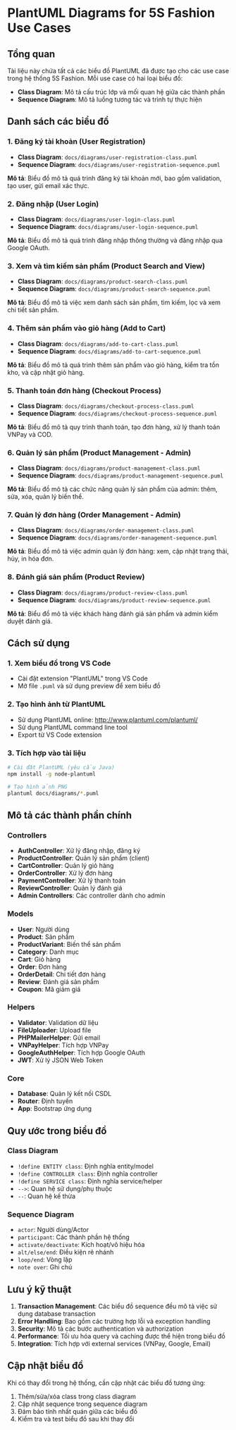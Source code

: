 # PlantUML Diagrams for 5S Fashion Use Cases

## Tổng quan

Tài liệu này chứa tất cả các biểu đồ PlantUML đã được tạo cho các use case trong hệ thống 5S Fashion. Mỗi use case có hai loại biểu đồ:
- **Class Diagram**: Mô tả cấu trúc lớp và mối quan hệ giữa các thành phần
- **Sequence Diagram**: Mô tả luồng tương tác và trình tự thực hiện

## Danh sách các biểu đồ

### 1. Đăng ký tài khoản (User Registration)
- **Class Diagram**: `docs/diagrams/user-registration-class.puml`
- **Sequence Diagram**: `docs/diagrams/user-registration-sequence.puml`

**Mô tả**: Biểu đồ mô tả quá trình đăng ký tài khoản mới, bao gồm validation, tạo user, gửi email xác thực.

### 2. Đăng nhập (User Login)
- **Class Diagram**: `docs/diagrams/user-login-class.puml`
- **Sequence Diagram**: `docs/diagrams/user-login-sequence.puml`

**Mô tả**: Biểu đồ mô tả quá trình đăng nhập thông thường và đăng nhập qua Google OAuth.

### 3. Xem và tìm kiếm sản phẩm (Product Search and View)
- **Class Diagram**: `docs/diagrams/product-search-class.puml`
- **Sequence Diagram**: `docs/diagrams/product-search-sequence.puml`

**Mô tả**: Biểu đồ mô tả việc xem danh sách sản phẩm, tìm kiếm, lọc và xem chi tiết sản phẩm.

### 4. Thêm sản phẩm vào giỏ hàng (Add to Cart)
- **Class Diagram**: `docs/diagrams/add-to-cart-class.puml`
- **Sequence Diagram**: `docs/diagrams/add-to-cart-sequence.puml`

**Mô tả**: Biểu đồ mô tả quá trình thêm sản phẩm vào giỏ hàng, kiểm tra tồn kho, và cập nhật giỏ hàng.

### 5. Thanh toán đơn hàng (Checkout Process)
- **Class Diagram**: `docs/diagrams/checkout-process-class.puml`
- **Sequence Diagram**: `docs/diagrams/checkout-process-sequence.puml`

**Mô tả**: Biểu đồ mô tả quy trình thanh toán, tạo đơn hàng, xử lý thanh toán VNPay và COD.

### 6. Quản lý sản phẩm (Product Management - Admin)
- **Class Diagram**: `docs/diagrams/product-management-class.puml`
- **Sequence Diagram**: `docs/diagrams/product-management-sequence.puml`

**Mô tả**: Biểu đồ mô tả các chức năng quản lý sản phẩm của admin: thêm, sửa, xóa, quản lý biến thể.

### 7. Quản lý đơn hàng (Order Management - Admin)
- **Class Diagram**: `docs/diagrams/order-management-class.puml`
- **Sequence Diagram**: `docs/diagrams/order-management-sequence.puml`

**Mô tả**: Biểu đồ mô tả việc admin quản lý đơn hàng: xem, cập nhật trạng thái, hủy, in hóa đơn.

### 8. Đánh giá sản phẩm (Product Review)
- **Class Diagram**: `docs/diagrams/product-review-class.puml`
- **Sequence Diagram**: `docs/diagrams/product-review-sequence.puml`

**Mô tả**: Biểu đồ mô tả việc khách hàng đánh giá sản phẩm và admin kiểm duyệt đánh giá.

## Cách sử dụng

### 1. Xem biểu đồ trong VS Code
- Cài đặt extension "PlantUML" trong VS Code
- Mở file `.puml` và sử dụng preview để xem biểu đồ

### 2. Tạo hình ảnh từ PlantUML
- Sử dụng PlantUML online: http://www.plantuml.com/plantuml/
- Sử dụng PlantUML command line tool
- Export từ VS Code extension

### 3. Tích hợp vào tài liệu
```bash
# Cài đặt PlantUML (yêu cầu Java)
npm install -g node-plantuml

# Tạo hình ảnh PNG
plantuml docs/diagrams/*.puml
```

## Mô tả các thành phần chính

### Controllers
- **AuthController**: Xử lý đăng nhập, đăng ký
- **ProductController**: Quản lý sản phẩm (client)
- **CartController**: Quản lý giỏ hàng
- **OrderController**: Xử lý đơn hàng
- **PaymentController**: Xử lý thanh toán
- **ReviewController**: Quản lý đánh giá
- **Admin Controllers**: Các controller dành cho admin

### Models
- **User**: Người dùng
- **Product**: Sản phẩm
- **ProductVariant**: Biến thể sản phẩm
- **Category**: Danh mục
- **Cart**: Giỏ hàng
- **Order**: Đơn hàng
- **OrderDetail**: Chi tiết đơn hàng
- **Review**: Đánh giá sản phẩm
- **Coupon**: Mã giảm giá

### Helpers
- **Validator**: Validation dữ liệu
- **FileUploader**: Upload file
- **PHPMailerHelper**: Gửi email
- **VNPayHelper**: Tích hợp VNPay
- **GoogleAuthHelper**: Tích hợp Google OAuth
- **JWT**: Xử lý JSON Web Token

### Core
- **Database**: Quản lý kết nối CSDL
- **Router**: Định tuyến
- **App**: Bootstrap ứng dụng

## Quy ước trong biểu đồ

### Class Diagram
- `!define ENTITY class`: Định nghĩa entity/model
- `!define CONTROLLER class`: Định nghĩa controller
- `!define SERVICE class`: Định nghĩa service/helper
- `-->`: Quan hệ sử dụng/phụ thuộc
- `--`: Quan hệ kế thừa

### Sequence Diagram
- `actor`: Người dùng/Actor
- `participant`: Các thành phần hệ thống
- `activate/deactivate`: Kích hoạt/vô hiệu hóa
- `alt/else/end`: Điều kiện rẽ nhánh
- `loop/end`: Vòng lặp
- `note over`: Ghi chú

## Lưu ý kỹ thuật

1. **Transaction Management**: Các biểu đồ sequence đều mô tả việc sử dụng database transaction
2. **Error Handling**: Bao gồm các trường hợp lỗi và exception handling
3. **Security**: Mô tả các bước authentication và authorization
4. **Performance**: Tối ưu hóa query và caching được thể hiện trong biểu đồ
5. **Integration**: Tích hợp với external services (VNPay, Google, Email)

## Cập nhật biểu đồ

Khi có thay đổi trong hệ thống, cần cập nhật các biểu đồ tương ứng:
1. Thêm/sửa/xóa class trong class diagram
2. Cập nhật sequence trong sequence diagram
3. Đảm bảo tính nhất quán giữa các biểu đồ
4. Kiểm tra và test biểu đồ sau khi thay đổi
